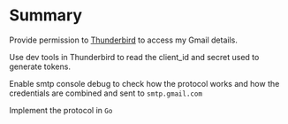# Summary 

Provide permission to [Thunderbird](https://www.thunderbird.net/en-GB/) to access my Gmail details. 

Use dev tools in Thunderbird to read the client_id and secret used to generate tokens. 

Enable smtp console debug to check how the protocol works and how the credentials are combined and sent to `smtp.gmail.com` 

Implement the protocol in `Go`

